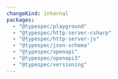 ```yaml
---
changeKind: internal
packages:
  - "@typespec/playground"
  - "@typespec/http-server-csharp"
  - "@typespec/http-server-js"
  - "@typespec/json-schema"
  - "@typespec/openapi"
  - "@typespec/openapi3"
  - "@typespec/versioning"
---
```



